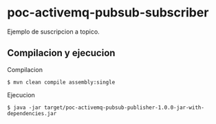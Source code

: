 # poc-activemq-pubsub-subscriber

Ejemplo de suscripcion a topico.

## Compilacion y ejecucion
Compilacion

    $ mvn clean compile assembly:single

Ejecucion

    $ java -jar target/poc-activemq-pubsub-publisher-1.0.0-jar-with-dependencies.jar

